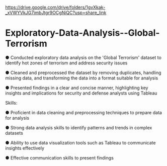 https://drive.google.com/drive/folders/1gvXkak-_xVWYVkJG7imbJtgr9OCgNiQC?usp=share_link
# Exploratory-Data-Analysis--Global-Terrorism

● Conducted exploratory data analysis on the 'Global Terrorism' dataset to identify hot zones of terrorism and address security issues

● Cleaned and preprocessed the dataset by removing duplicates, handling missing data, and transforming the data into a format suitable for analysis

● Presented findings in a clear and concise manner, highlighting key insights and implications for security and defense analysts using Tableau

Skills:

● Proficient in data cleaning and preprocessing techniques to prepare data for analysis

● Strong data analysis skills to identify patterns and trends in complex datasets

● Ability to use data visualization tools such as Tableau to communicate insights effectively

● Effective communication skills to present findings 
